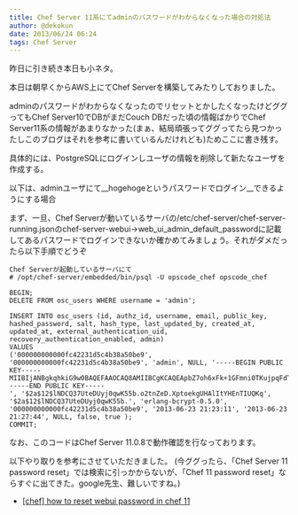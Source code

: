 ```yaml
---
title: Chef Server 11系にてadminのパスワードがわからなくなった場合の対処法
author: @dekokun
date: 2013/06/24 06:24
tags: Chef Server
---
```


昨日に引き続き本日も小ネタ。

本日は朝早くからAWS上にてChef Serverを構築してみたりしておりました。

adminのパスワードがわからなくなったのでリセットとかしたくなったけどググってもChef Server10でDBがまだCouch DBだった頃の情報ばかりでChef Server11系の情報があまりなかった(まぁ、結局頑張ってググってたら見つかったしこのブログはそれを参考に書いているんだけれども)ためここに書き残す。

具体的には、PostgreSQLにログインしユーザの情報を削除して新たなユーザを作成する。

以下は、adminユーザにて__hogehogeというパスワードでログイン__できるようにする場合

まず、一旦、Chef Serverが動いているサーバの/etc/chef-server/chef-server-running.jsonのchef-server-webui->web_ui_admin_default_passwordに記載してあるパスワードでログインできないか確かめてみましょう。それがダメだったら以下手順でどうぞ

    Chef Serverが起動しているサーバにて
    # /opt/chef-server/embedded/bin/psql -U opscode_chef opscode_chef

    BEGIN;
    DELETE FROM osc_users WHERE username = 'admin';

    INSERT INTO osc_users (id, authz_id, username, email, public_key, hashed_password, salt, hash_type, last_updated_by, created_at,
    updated_at, external_authentication_uid, recovery_authentication_enabled, admin)
    VALUES
    ('000000000000fc42231d5c4b38a50be9', '000000000000fc42231d5c4b38a50be9', 'admin', NULL, '-----BEGIN PUBLIC KEY-----
    MIIBIjANBgkqhkiG9w0BAQEFAAOCAQ8AMIIBCgKCAQEApbZ7oh6xFk+1GFmni0TKujpqFdTN7Ii6tDgPFi3B/mr4k/a6fBJ7gp96lzN7cP5zrxL6mc5fjiUZrJBjgGjVTe+HVbuqc/E/H68SenOQFkO6V4UFmQ2nzKo1336iPR3O4gmacxctC0M+DrsJqv7SVQvDEoLTOax6uO2tXyesfe2qL/zJxNBP3pxu/9oBAuYK20hEfJoC88Yff4M9RtFUPqOnxlrbVrzStsJTBSffBcJjCe3zKAG4+EgkGNdLjPRD/512Geh34X+98L0zkyMkCS78gqo/pyqia3Dz5vnW6Cr2GfW78PDwjwdj/jcSXp+QsIy81imepWLERHdLhfSaHwIDAQAB
    -----END PUBLIC KEY-----
    ', '$2a$12$lNDCQ37UteDUyj0qwK55b.o2tnZeD.XptoekgUHAlItYHEnTIUQKq', '$2a$12$lNDCQ37UteDUyj0qwK55b.', 'erlang-bcrypt-0.5.0', '000000000000fc42231d5c4b38a50be9', '2013-06-23 21:23:11', '2013-06-23 21:27:44', NULL, false, true );
    COMMIT;

なお、このコードはChef Server 11.0.8で動作確認を行なっております。

以下やり取りを参考にさせていただきました。
(今ググったら、「Chef Server 11 password reset」では検索に引っかからないが、「Chef 11 password reset」ならすぐに出てきた。google先生、難しいですね。)

* [[chef] how to reset webui password in chef 11](http://lists.opscode.com/sympa/arc/chef/2013-03/msg00279.html)
